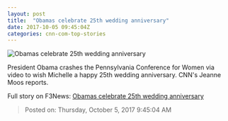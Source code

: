 ```yaml
---
layout: post
title:  "Obamas celebrate 25th wedding anniversary"
date: 2017-10-05 09:45:04Z
categories: cnn-com-top-stories
---
```


![Obamas celebrate 25th wedding anniversary](http://i2.cdn.cnn.com/cnnnext/dam/assets/171003210947-obamas-25th-wedding-anniversary-ebof-pkg-moos-00000226-super-tease.jpg)

President Obama crashes the Pennsylvania Conference for Women via video to wish Michelle a happy 25th wedding anniversary. CNN's Jeanne Moos reports.


Full story on F3News: [Obamas celebrate 25th wedding anniversary](http://www.f3nws.com/n/PBNHBD)

> Posted on: Thursday, October 5, 2017 9:45:04 AM

